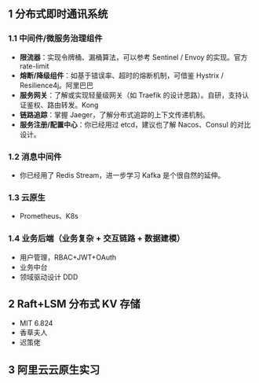 ## 1 分布式即时通讯系统

### 1.1 中间件/微服务治理组件

- **限流器**：实现令牌桶、漏桶算法，可以参考 Sentinel / Envoy 的实现。官方 rate-limit
- **熔断/降级组件**：如基于错误率、超时的熔断机制，可借鉴 Hystrix / Resilience4j。阿里巴巴
- **服务网关**：了解或实现轻量级网关（如 Traefik 的设计思路）。自研，支持认证鉴权、路由转发。Kong
- **链路追踪**：掌握 Jaeger，了解分布式追踪的上下文传递机制。
- **服务注册/配置中心**：你已经用过 etcd，建议也了解 Nacos、Consul 的对比设计。

### 1.2 消息中间件

- 你已经用了 Redis Stream，进一步学习 Kafka 是个很自然的延伸。

### 1.3 云原生

- Prometheus、K8s

### 1.4 业务后端（业务复杂 + 交互链路 + 数据建模）

- 用户管理，RBAC+JWT+OAuth
- 业务中台
- 领域驱动设计 DDD

## 2 Raft+LSM 分布式 KV 存储

- MIT 6.824
- 香草夫人
- 迟策佬

## 3 阿里云云原生实习
